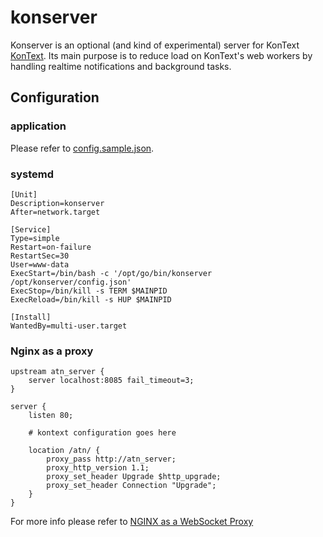 # konserver

Konserver is an optional (and kind of experimental) server for KonText
[KonText](https://github.com/czcorpus/kontext). Its main purpose is to reduce load
on KonText's web workers by handling realtime notifications and background tasks.


## Configuration

### application

Please refer to [config.sample.json](./config.sample.json).

### systemd

```
[Unit]
Description=konserver
After=network.target

[Service]
Type=simple
Restart=on-failure
RestartSec=30
User=www-data
ExecStart=/bin/bash -c '/opt/go/bin/konserver /opt/konserver/config.json'
ExecStop=/bin/kill -s TERM $MAINPID
ExecReload=/bin/kill -s HUP $MAINPID

[Install]
WantedBy=multi-user.target
```

### Nginx as a proxy

```
upstream atn_server {
    server localhost:8085 fail_timeout=3;
}

server {
    listen 80;

    # kontext configuration goes here

    location /atn/ {
        proxy_pass http://atn_server;
        proxy_http_version 1.1;
        proxy_set_header Upgrade $http_upgrade;
        proxy_set_header Connection "Upgrade";
    }
}
```

For more info please refer to [NGINX as a WebSocket Proxy](https://www.nginx.com/blog/websocket-nginx/)
